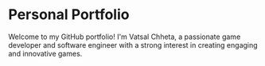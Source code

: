 # Personal Portfolio
Welcome to my GitHub portfolio! I'm Vatsal Chheta, a passionate game developer and software engineer with a strong interest in creating engaging and innovative games.

